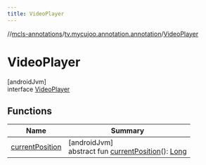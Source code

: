 ```yaml
---
title: VideoPlayer
---
```

//[mcls-annotations](../../../index.html)/[tv.mycujoo.annotation.annotation](../index.html)/[VideoPlayer](index.html)



# VideoPlayer



[androidJvm]\
interface [VideoPlayer](index.html)



## Functions


| Name | Summary |
|---|---|
| [currentPosition](current-position.html) | [androidJvm]<br>abstract fun [currentPosition](current-position.html)(): [Long](https://kotlinlang.org/api/latest/jvm/stdlib/kotlin/-long/index.html) |

